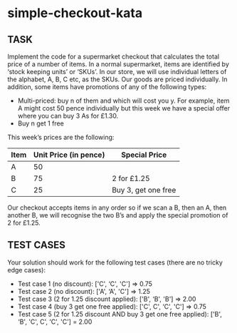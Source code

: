 # simple-checkout-kata

## TASK

Implement the code for a supermarket checkout that calculates the total price of a number of items.
In a normal supermarket, items are identified by ‘stock keeping units’ or ‘SKUs’. In our store, we will use individual letters of the alphabet, A, B, C
etc, as the SKUs. Our goods are priced individually. In addition, some items have promotions of any of the following types:

- Multi-priced: buy n of them and which will cost you y. For example, item A might cost 50 pence individually but this week we have a special offer where you can buy 3 As for £1.30.
- Buy n get 1 free

This week’s prices are the following:

| Item | Unit Price (in pence) | Special Price       |
| ---- | --------------------- | ------------------- |
| A    | 50                    |
| B    | 75                    | 2 for £1.25         |
| C    | 25                    | Buy 3, get one free |

Our checkout accepts items in any order so if we scan a B, then an A, then another B, we will recognise the two B’s and apply the special
promotion of 2 for £1.25.

## TEST CASES

Your solution should work for the following test cases (there are no tricky edge cases):

- Test case 1 (no discount): ['C', ‘C', 'C'] => 0.75
- Test case 2 (no discount): ['A', ‘A', 'C'] => 1.25
- Test case 3 (2 for 1.25 discount applied): ['B', ‘B', 'B'] => 2.00
- Test case 4 (buy 3 get one free applied): ['C', C', ‘C', 'C'] => 0.75
- Test case 5 (2 for 1.25 discount AND buy 3 get one free applied): ['B', ‘B', 'C', C', ‘C', 'C'] = 2.00
